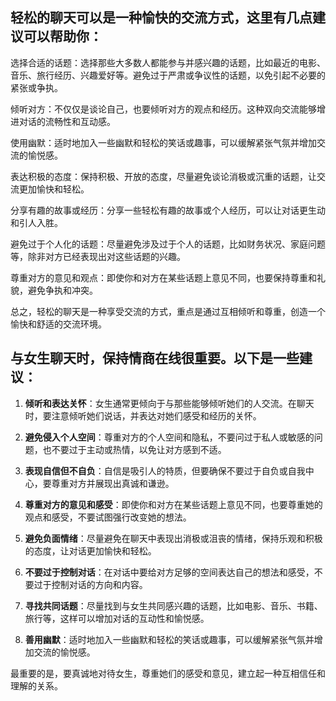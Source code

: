 ## 轻松的聊天可以是一种愉快的交流方式，这里有几点建议可以帮助你：

选择合适的话题：选择那些大多数人都能参与并感兴趣的话题，比如最近的电影、音乐、旅行经历、兴趣爱好等。避免过于严肃或争议性的话题，以免引起不必要的紧张或争执。

倾听对方：不仅仅是谈论自己，也要倾听对方的观点和经历。这种双向交流能够增进对话的流畅性和互动感。

使用幽默：适时地加入一些幽默和轻松的笑话或趣事，可以缓解紧张气氛并增加交流的愉悦感。

表达积极的态度：保持积极、开放的态度，尽量避免谈论消极或沉重的话题，让交流更加愉快和轻松。

分享有趣的故事或经历：分享一些轻松有趣的故事或个人经历，可以让对话更生动和引人入胜。

避免过于个人化的话题：尽量避免涉及过于个人的话题，比如财务状况、家庭问题等，除非对方已经表现出对这些话题的兴趣。

尊重对方的意见和观点：即使你和对方在某些话题上意见不同，也要保持尊重和礼貌，避免争执和冲突。

总之，轻松的聊天是一种享受交流的方式，重点是通过互相倾听和尊重，创造一个愉快和舒适的交流环境。

## 与女生聊天时，保持情商在线很重要。以下是一些建议：

1. **倾听和表达关怀**：女生通常更倾向于与那些能够倾听她们的人交流。在聊天时，要注意倾听她们说话，并表达对她们感受和经历的关怀。

2. **避免侵入个人空间**：尊重对方的个人空间和隐私，不要问过于私人或敏感的问题，也不要过于主动或热情，以免让对方感到不适。

3. **表现自信但不自负**：自信是吸引人的特质，但要确保不要过于自负或自我中心，要尊重对方并展现出真诚和谦逊。

4. **尊重对方的意见和感受**：即使你和对方在某些话题上意见不同，也要尊重她的观点和感受，不要试图强行改变她的想法。

5. **避免负面情绪**：尽量避免在聊天中表现出消极或沮丧的情绪，保持乐观和积极的态度，让对话更加愉快和轻松。

6. **不要过于控制对话**：在对话中要给对方足够的空间表达自己的想法和感受，不要过于控制对话的方向和内容。

7. **寻找共同话题**：尽量找到与女生共同感兴趣的话题，比如电影、音乐、书籍、旅行等，这样可以增加对话的互动性和愉悦感。

8. **善用幽默**：适时地加入一些幽默和轻松的笑话或趣事，可以缓解紧张气氛并增加交流的愉悦感。

最重要的是，要真诚地对待女生，尊重她们的感受和意见，建立起一种互相信任和理解的关系。
